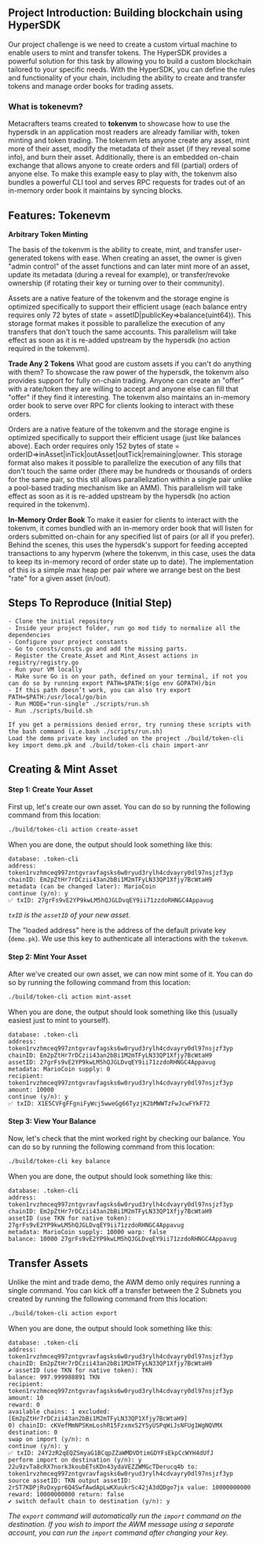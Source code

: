 ## Project Introduction: Building blockchain using HyperSDK

Our project challenge is we need to create a custom virtual machine to enable users to mint and transfer tokens. The HyperSDK provides a powerful solution for this task by allowing you to build a custom blockchain tailored to your specific needs. With the HyperSDK, you can define the rules and functionality of your chain, including the ability to create and transfer tokens and manage order books for trading assets.

### What is tokenevm?

Metacrafters teams created to **tokenvm** to showcase how to use the hypersdk in an application most readers are already familiar with, token minting and token trading. The tokenvm lets anyone create any asset, mint more of their asset, modify the metadata of their asset (if they reveal some info), and burn their asset. Additionally, there is an embedded on-chain exchange that allows anyone to create orders and fill (partial) orders of anyone else. To make this example easy to play with, the tokenvm also bundles a powerful CLI tool and serves RPC requests for trades out of an in-memory order book it maintains by syncing blocks.


## Features: Tokenevm

**Arbitrary Token Minting**

The basis of the tokenvm is the ability to create, mint, and transfer user-generated tokens with ease. When creating an asset, the owner is given "admin control" of the asset functions and can later mint more of an asset, update its metadata (during a reveal for example), or transfer/revoke ownership (if rotating their key or turning over to their community).

Assets are a native feature of the tokenvm and the storage engine is optimized specifically to support their efficient usage (each balance entry requires only 72 bytes of state = assetID|publicKey=>balance(uint64)). This storage format makes it possible to parallelize the execution of any transfers that don't touch the same accounts. This parallelism will take effect as soon as it is re-added upstream by the hypersdk (no action required in the tokenvm).

**Trade Any 2 Tokens**
What good are custom assets if you can't do anything with them? To showcase the raw power of the hypersdk, the tokenvm also provides support for fully on-chain trading. Anyone can create an "offer" with a rate/token they are willing to accept and anyone else can fill that "offer" if they find it interesting. The tokenvm also maintains an in-memory order book to serve over RPC for clients looking to interact with these orders.

Orders are a native feature of the tokenvm and the storage engine is optimized specifically to support their efficient usage (just like balances above). Each order requires only 152 bytes of state = orderID=>inAsset|inTick|outAsset|outTick|remaining|owner. This storage format also makes it possible to parallelize the execution of any fills that don't touch the same order (there may be hundreds or thousands of orders for the same pair, so this stil allows parallelization within a single pair unlike a pool-based trading mechanism like an AMM). This parallelism will take effect as soon as it is re-added upstream by the hypersdk (no action required in the tokenvm).

**In-Memory Order Book**
To make it easier for clients to interact with the tokenvm, it comes bundled with an in-memory order book that will listen for orders submitted on-chain for any specified list of pairs (or all if you prefer). Behind the scenes, this uses the hypersdk's support for feeding accepted transactions to any hypervm (where the tokenvm, in this case, uses the data to keep its in-memory record of order state up to date). The implementation of this is a simple max heap per pair where we arrange best on the best "rate" for a given asset (in/out).

## Steps To Reproduce (Initial Step) 
```
- Clone the initial repository
- Inside your project folder, run go mod tidy to normalize all the dependencies
- Configure your project constants
- Go to consts/consts.go and add the missing parts.
- Register the Create_Asset and Mint_Assest actions in registry/registry.go
- Run your VM locally
- Make sure Go is on your path, defined on your terminal, if not you can do so by running export PATH=$PATH:$(go env GOPATH)/bin
- If this path doesn’t work, you can also try export PATH=$PATH:/usr/local/go/bin
- Run MODE="run-single" ./scripts/run.sh
- Run ./scripts/build.sh

If you get a permissions denied error, try running these scripts with the bash command (i.e.bash ./scripts/run.sh)
Load the demo private key included on the project ./build/token-cli key import demo.pk and ./build/token-cli chain import-anr
```

## Creating & Mint Asset 

#### Step 1: Create Your Asset
First up, let's create our own asset. You can do so by running the following
command from this location:
```bash
./build/token-cli action create-asset
```

When you are done, the output should look something like this:
```
database: .token-cli
address: token1rvzhmceq997zntgvravfagsks6w0ryud3rylh4cdvayry0dl97nsjzf3yp
chainID: Em2pZtHr7rDCzii43an2bBi1M2mTFyLN33QP1Xfjy7BcWtaH9
metadata (can be changed later): MarioCoin
continue (y/n): y
✅ txID: 27grFs9vE2YP9kwLM5hQJGLDvqEY9ii71zzdoRHNGC4Appavug
```

_`txID` is the `assetID` of your new asset._

The "loaded address" here is the address of the default private key (`demo.pk`). We
use this key to authenticate all interactions with the `tokenvm`.

#### Step 2: Mint Your Asset
After we've created our own asset, we can now mint some of it. You can do so by
running the following command from this location:
```bash
./build/token-cli action mint-asset
```

When you are done, the output should look something like this (usually easiest
just to mint to yourself).
```
database: .token-cli
address: token1rvzhmceq997zntgvravfagsks6w0ryud3rylh4cdvayry0dl97nsjzf3yp
chainID: Em2pZtHr7rDCzii43an2bBi1M2mTFyLN33QP1Xfjy7BcWtaH9
assetID: 27grFs9vE2YP9kwLM5hQJGLDvqEY9ii71zzdoRHNGC4Appavug
metadata: MarioCoin supply: 0
recipient: token1rvzhmceq997zntgvravfagsks6w0ryud3rylh4cdvayry0dl97nsjzf3yp
amount: 10000
continue (y/n): y
✅ txID: X1E5CVFgFFgniFyWcj5wweGg66TyzjK2bMWWTzFwJcwFYkF72
```

#### Step 3: View Your Balance
Now, let's check that the mint worked right by checking our balance. You can do
so by running the following command from this location:
```bash
./build/token-cli key balance
```

When you are done, the output should look something like this:
```
database: .token-cli
address: token1rvzhmceq997zntgvravfagsks6w0ryud3rylh4cdvayry0dl97nsjzf3yp
chainID: Em2pZtHr7rDCzii43an2bBi1M2mTFyLN33QP1Xfjy7BcWtaH9
assetID (use TKN for native token): 27grFs9vE2YP9kwLM5hQJGLDvqEY9ii71zzdoRHNGC4Appavug
metadata: MarioCoin supply: 10000 warp: false
balance: 10000 27grFs9vE2YP9kwLM5hQJGLDvqEY9ii71zzdoRHNGC4Appavug
```

## Transfer Assets
Unlike the mint and trade demo, the AWM demo only requires running a single
command. You can kick off a transfer between the 2 Subnets you created by
running the following command from this location:
```bash
./build/token-cli action export
```

When you are done, the output should look something like this:
```
database: .token-cli
address: token1rvzhmceq997zntgvravfagsks6w0ryud3rylh4cdvayry0dl97nsjzf3yp
chainID: Em2pZtHr7rDCzii43an2bBi1M2mTFyLN33QP1Xfjy7BcWtaH9
✔ assetID (use TKN for native token): TKN
balance: 997.999988891 TKN
recipient: token1rvzhmceq997zntgvravfagsks6w0ryud3rylh4cdvayry0dl97nsjzf3yp
amount: 10
reward: 0
available chains: 1 excluded: [Em2pZtHr7rDCzii43an2bBi1M2mTFyLN33QP1Xfjy7BcWtaH9]
0) chainID: cKVefMmNPSKmLoshR15Fzxmx52Y5yUSPqWiJsNFUg1WgNQVMX
destination: 0
swap on import (y/n): n
continue (y/n): y
✅ txID: 24Y2zR2qEQZSmyaG1BCqpZZaWMDVDtimGDYFsEkpCcWYH4dUfJ
perform import on destination (y/n): y
22u9zvTa8cRX7nork3koubETsKDn43ydaVEZZWMGcTDerucq4b to: token1rvzhmceq997zntgvravfagsks6w0ryud3rylh4cdvayry0dl97nsjzf3yp source assetID: TKN output assetID: 2rST7KDPjRvDxypr6Q4SwfAwdApLwKXuukrSc42jA3dQDgo7jx value: 10000000000 reward: 10000000000 return: false
✔ switch default chain to destination (y/n): y
```

_The `export` command will automatically run the `import` command on the
destination. If you wish to import the AWM message using a separate account,
you can run the `import` command after changing your key._

